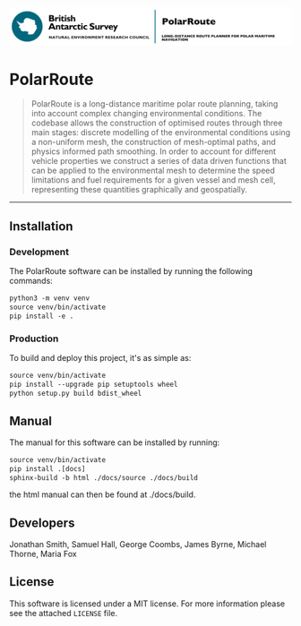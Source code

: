 ![](logo.jpg)
# PolarRoute
> PolarRoute is a long-distance maritime polar route planning, taking into account complex changing environmental conditions. The codebase allows the construction of optimised routes through three main stages: discrete modelling of the environmental conditions using a non-uniform mesh, the construction of mesh-optimal paths, and physics informed path smoothing. In order to account for different vehicle properties we construct a series of data driven functions that can be applied to the environmental mesh to determine the speed limitations and fuel requirements for a given vessel and mesh cell, representing these quantities graphically and geospatially.
---

## Installation
### Development
The PolarRoute software can be installed by running the following commands:
```
python3 -m venv venv
source venv/bin/activate
pip install -e .
```
### Production
To build and deploy this project, it's as simple as:
```commandline
source venv/bin/activate
pip install --upgrade pip setuptools wheel
python setup.py build bdist_wheel
```

## Manual
The manual for this software can be installed by running:
```
source venv/bin/activate
pip install .[docs]
sphinx-build -b html ./docs/source ./docs/build
```
the html manual can then be found at ./docs/build.

## Developers
Jonathan Smith, Samuel Hall, George Coombs, James Byrne,  Michael Thorne, Maria Fox

## License
This software is licensed under a MIT license. For more information please see the attached  ``LICENSE`` file.

[version]: https://img.shields.io/PolarRoute/v/datadog-metrics.svg?style=flat-square
[downloads]: https://img.shields.io/PolarRoute/dm/datadog-metrics.svg?style=flat-square
